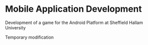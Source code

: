 Mobile Application Development
==============================

Development of a game for the Android Platform at Sheffield Hallam University

Temporary modification
